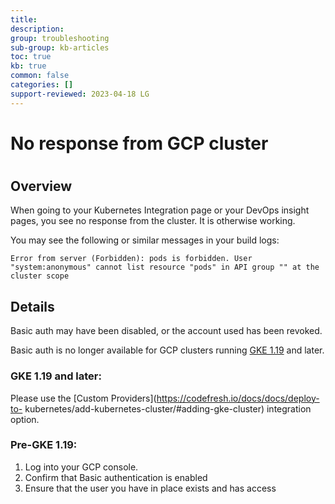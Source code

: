 ```yaml
---
title: 
description: 
group: troubleshooting
sub-group: kb-articles
toc: true
kb: true
common: false
categories: []
support-reviewed: 2023-04-18 LG
---
```


# No response from GCP cluster

#

## Overview

When going to your Kubernetes Integration page or your DevOps insight pages,
you see no response from the cluster. It is otherwise working.

You may see the following or similar messages in your build logs:

`Error from server (Forbidden): pods is forbidden. User "system:anonymous"
cannot list resource "pods" in API group "" at the cluster scope`

## Details

Basic auth may have been disabled, or the account used has been revoked.

Basic auth is no longer available for GCP clusters running [GKE
1.19](https://cloud.google.com/kubernetes-engine/docs/release-notes#119_ga)
and later.

### GKE 1.19 and later:

Please use the [Custom Providers](https://codefresh.io/docs/docs/deploy-to-
kubernetes/add-kubernetes-cluster/#adding-gke-cluster) integration option.

### Pre-GKE 1.19:

  1. Log into your GCP console.
  2. Confirm that Basic authentication is enabled
  3. Ensure that the user you have in place exists and has access

